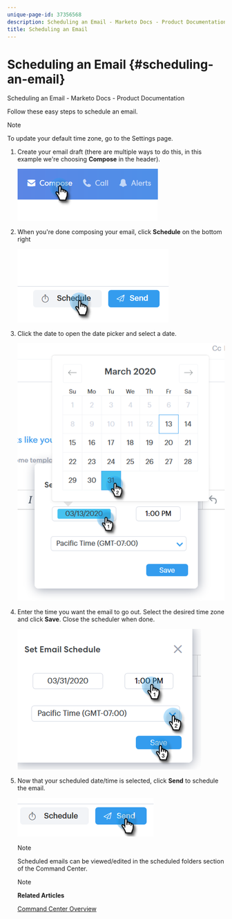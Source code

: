 ```yaml
---
unique-page-id: 37356568
description: Scheduling an Email - Marketo Docs - Product Documentation
title: Scheduling an Email
---
```


# Scheduling an Email {#scheduling-an-email}

Scheduling an Email - Marketo Docs - Product Documentation

Follow these easy steps to schedule an email.

>[!NOTE]
>
>To update your default time zone, go to the Settings page.

1. Create your email draft (there are multiple ways to do this, in this example we're choosing **Compose** in the header).

   ![](assets/one-1.png)

1. When you're done composing your email, click **Schedule** on the bottom right

   ![](assets/two-1.png)

1. Click the date to open the date picker and select a date.

   ![](assets/three-1.png)

1. Enter the time you want the email to go out. Select the desired time zone and click **Save**. Close the scheduler when done.

   ![](assets/four-1.png)

1. Now that your scheduled date/time is selected, click **Send** to schedule the email.

   ![](assets/five-1.png)

   >[!NOTE]
   >
   >Scheduled emails can be viewed/edited in the scheduled folders section of the Command Center.

   >[!NOTE]
   >
   >**Related Articles**
   >
   >
   >[Command Center Overview](http://docs.marketo.com/x/kgDb)

